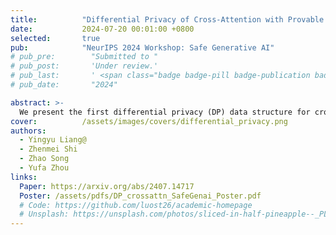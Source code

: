 ```yaml
---
title:          "Differential Privacy of Cross-Attention with Provable Guarantee"
date:           2024-07-20 00:01:00 +0800
selected:       true
pub:            "NeurIPS 2024 Workshop: Safe Generative AI"
# pub_pre:        "Submitted to "
# pub_post:       'Under review.'
# pub_last:       ' <span class="badge badge-pill badge-publication badge-success">Spotlight</span>'
# pub_date:       "2024"

abstract: >-
  We present the first differential privacy (DP) data structure for cross-attention modules—securing sensitive information in key and value matrices across AI applications like retrieval-augmented generation and guided stable diffusion—with theoretical guarantees on privacy and efficiency, robustness to adaptive attacks, and potential to inspire future privacy designs in large generative models.
cover:          /assets/images/covers/differential_privacy.png
authors:
  - Yingyu Liang@
  - Zhenmei Shi
  - Zhao Song
  - Yufa Zhou
links:
  Paper: https://arxiv.org/abs/2407.14717
  Poster: /assets/pdfs/DP_crossattn_SafeGenai_Poster.pdf
  # Code: https://github.com/luost26/academic-homepage
  # Unsplash: https://unsplash.com/photos/sliced-in-half-pineapple--_PLJZmHZzk
---
```

